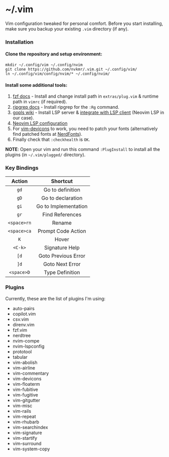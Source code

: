 # ~/.vim

Vim configuration tweaked for personal comfort. Before you start installing, make sure you backup your existing `.vim` directory (if any).

### Installation

#### Clone the repository and setup environment:
```
mkdir ~/.config/vim ~/.config/nvim
git clone https://github.com/nvkmr/.vim.git ~/.config/vim/
ln ~/.config/vim/config/nvim/* ~/.config/nvim/
```

#### Install some additional tools:

1. [fzf docs](https://github.com/junegunn/fzf#installation) - Install and change install path in `extras/plug.vim` & runtime path in `vimrc` (if required).
2. [ripgrep docs](https://github.com/BurntSushi/ripgrep#installation) - Install ripgrep for the `:Rg` command.
3. [gopls wiki](https://github.com/golang/go/wiki/gopls#installation) - Install LSP server & [integrate with LSP client](https://github.com/golang/go/wiki/gopls#integration-with-your-text-editor) (Neovim LSP in our case).
4. [Neovim LSP configuration](https://github.com/neovim/nvim-lspconfig)
5. For [vim-devicons](https://github.com/ryanoasis/vim-devicons) to work, you need to patch your fonts (alternatively find patched fonts at [NerdFonts](https://www.nerdfonts.com/)).
6. Finally check that `:checkhealth` is `OK`.

**NOTE**: Open your vim and run this command `:PlugInstall` to install all the plugins (in `~/.vim/plugged/` directory).

### Key Bindings
| Action | Shortcut |
|:-:|:-:|
| `gd` | Go to definition |
| `gD` | Go to declaration |
| `gi` | Go to Implementation |
| `gr` | Find References |
| `<space>rn` | Rename |
| `<space>ca` | Prompt Code Action |
| `K` | Hover |
| `<C-k>` | Signature Help |
| `[d` | Goto Previous Error |
| `]d` | Goto Next Error |
| `<space>D` | Type Definition |

### Plugins
Currently, these are the list of plugins I'm using:
* auto-pairs
* copilot.vim
* csv.vim
* direnv.vim
* fzf.vim
* nerdtree
* nvim-compe
* nvim-lspconfig
* prototool
* tabular
* vim-abolish
* vim-airline
* vim-commentary
* vim-devicons
* vim-floaterm
* vim-fubitive
* vim-fugitive
* vim-gitgutter
* vim-misc
* vim-rails
* vim-repeat
* vim-rhubarb
* vim-searchindex
* vim-signature
* vim-startify
* vim-surround
* vim-system-copy
